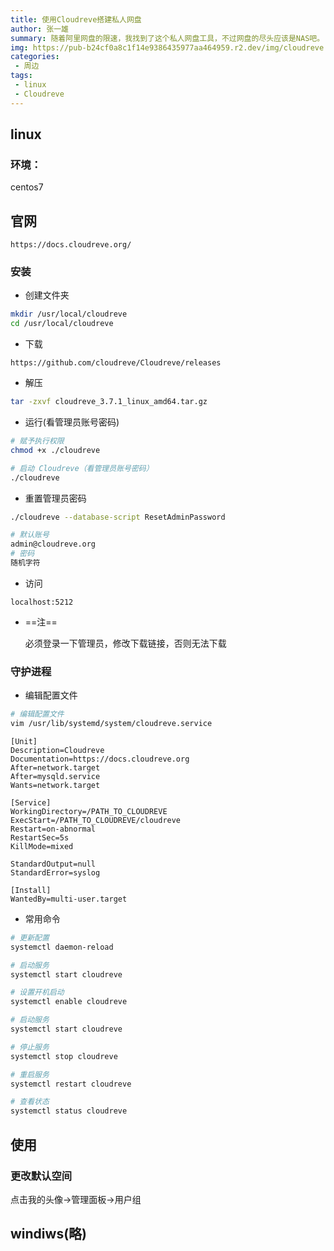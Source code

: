 ```yaml
---
title: 使用Cloudreve搭建私人网盘
author: 张一雄
summary: 随着阿里网盘的限速，我找到了这个私人网盘工具，不过网盘的尽头应该是NAS吧。
img: https://pub-b24cf0a8c1f14e9386435977aa464959.r2.dev/img/cloudreve.jpg
categories:
 - 周边
tags:
 - linux
 - Cloudreve
---
```


## linux

### 环境： 

centos7

## 官网

```http
https://docs.cloudreve.org/
```

### 安装

- 创建文件夹

```sh
mkdir /usr/local/cloudreve
cd /usr/local/cloudreve
```

- 下载

```http
https://github.com/cloudreve/Cloudreve/releases
```

- 解压

```sh
tar -zxvf cloudreve_3.7.1_linux_amd64.tar.gz
```

- 运行(看管理员账号密码)

```sh
# 赋予执行权限
chmod +x ./cloudreve

# 启动 Cloudreve（看管理员账号密码）
./cloudreve
```

- 重置管理员密码

```sh
./cloudreve --database-script ResetAdminPassword

# 默认账号
admin@cloudreve.org
# 密码
随机字符
```

- 访问

```http
localhost:5212
```

- ==注==

  必须登录一下管理员，修改下载链接，否则无法下载

### 守护进程

- 编辑配置文件

```sh
# 编辑配置文件
vim /usr/lib/systemd/system/cloudreve.service
```

```properties
[Unit]
Description=Cloudreve
Documentation=https://docs.cloudreve.org
After=network.target
After=mysqld.service
Wants=network.target

[Service]
WorkingDirectory=/PATH_TO_CLOUDREVE
ExecStart=/PATH_TO_CLOUDREVE/cloudreve
Restart=on-abnormal
RestartSec=5s
KillMode=mixed

StandardOutput=null
StandardError=syslog

[Install]
WantedBy=multi-user.target
```

- 常用命令

```sh
# 更新配置
systemctl daemon-reload

# 启动服务
systemctl start cloudreve

# 设置开机启动
systemctl enable cloudreve

# 启动服务
systemctl start cloudreve

# 停止服务
systemctl stop cloudreve

# 重启服务
systemctl restart cloudreve

# 查看状态
systemctl status cloudreve
```

## 使用

### 更改默认空间

点击我的头像->管理面板->用户组

## windiws(略)
